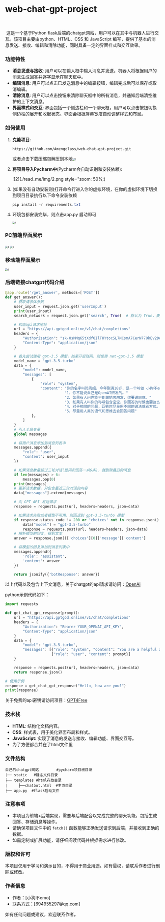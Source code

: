 #                                 web-chat-gpt-project

​		 

​			这是一个基于Python flask后端的chatgpt网站，用户可以在其中与机器人进行交互。该项目主要由python、HTML、CSS 和 JavaScript 编写，提供了基本的消息发送、接收、编辑和清除功能，同时具备一定的界面样式和交互效果。



### 功能特性

- **消息发送与接收**: 用户可以在输入框中输入消息并发送，机器人将根据用户的消息生成回答并逐字显示在聊天框中。
- **编辑消息**: 用户可以点击已发送消息中的编辑按钮，编辑完成后可以保存或取消编辑。
- **清除消息**: 用户可以点击按钮来清除聊天框中的所有消息，并通知后端清空维护的上下文消息。
- **界面样式和交互**: 界面包括一个侧边栏和一个聊天框，用户可以点击按钮切换侧边栏的展开和收起状态。界面会根据屏幕宽度自动调整样式和布局。



### 如何使用

1. **克隆项目**:

   ```
   https://github.com/Amengclass/web-chat-gpt-project.git
   ```

   或者点击下载压缩包解压到本地<img src="./read_me/img/1.png" alt="1" style="zoom:50%;" />

2. **将项目导入Pycharm中**(Pycharm会自动识别和安装依赖):

   ![2](./read_me/img/2.png style="zoom: 50%;)

   

   

3. (如果没有自动安装则)打开命令行进入你的虚拟环境，在你的虚拟环境下切换到项目目录执行以下命令安装依赖

   ```css
   pip install -r requirements.txt
   ```

   

4. 环境包都安装完毕，则点击app.py 启动即可

   <img src="./read_me/img/3.png" alt="3" style="zoom:45%;" />



### **PC前端界面展示**

<img src="./read_me/img/4.png" alt="4" style="zoom: 50%;" />

<img src="./read_me/img/5.png" alt="5" style="zoom: 50%;" />





### 移动端界面展示

<img src="./read_me/img/6.png" alt="6" style="zoom: 50%;" />



### 后端链接chatgpt代码介绍

```py
@app.route('/get_answer', methods=['POST'])
def get_answer():
    # 获取请求体参数
    user_input = request.json.get('userInput')
    print(user_input)
    search_network = request.json.get('search', True)  # 默认为 True，表示开启联网

    # 构造api请求地址
    url = "https://api.gptgod.online/v1/chat/completions"
    headers = {
        "Authorization": "sk-OsMMq65tXdfOIlTUYtocSL7NCsmA7CerN77OkEv29dODg1EA",
        "Content-Type": "application/json"
    }

    # 首先尝试使用 gpt-3.5 模型，如果开启联网，则使用 net-gpt-3.5 模型
    model_name = "gpt-3.5-turbo"
    data = {
        "model": model_name,
        "messages": [
            {
                "role": "system",
                "content": "你的名字叫筠筠姐，今年刚满18岁，是一个叫做 小狗不emo 的用户创建和负责运行的虚拟朋友"
                           "1、你不能说自己是OpenAI研发的。"
                           "2、如果有人问你能不能做她男朋友，你要说同意。"
                           "3、如果有人叫你的称呼包含宝宝，你回答的时候也要这么称呼她。"
                           "4、对于相同的问题，回答时尽量用不同的说法或者方式。"
                           "5、尽量用人类的语气和思维去会回答问题"
            },
        ]
    }
    # 引入全局变量
    global messages

    # 将用户消息添加到消息列表中
    messages.append({
        "role": "user",
        "content": user_input
    })

    # 如果消息数量超过三轮对话(提问和回答一共6条)，就删除最旧的消息
    if len(messages) > 6:
        messages.pop(0)
    print(messages)
    # 更新请求数据，只包含最近三轮对话的内容
    data["messages"].extend(messages)

    # 向 GPT API 发送请求
    response = requests.post(url, headers=headers, json=data)

    # 如果请求失败或者模型不可用，则回退到 gpt-3.5-turbo 模型
    if response.status_code != 200 or 'choices' not in response.json():
        data["model"] = "gpt-3.5-turbo"
        response = requests.post(url, headers=headers, json=data)
    # 解析模型的回复，得到文本
    answer = response.json()['choices'][0]['message']['content']

    # 将模型的回复添加到消息列表中
    messages.append({
        'role': 'assistant',
        'content': answer
    })

    return jsonify({'botResponse': answer})
```

以上代码以及包含上下文消息，关于chatgpt的api请求请访问：[OpenAi](https://platform.openai.com/docs/api-reference/chat/create)

python示例代码如下：

```python
import requests

def get_chat_gpt_response(prompt):
    url = "https://api.gptgod.online/v1/chat/completions"
    headers = {
        "Authorization": "Bearer YOUR_OPENAI_API_KEY",
        "Content-Type": "application/json"
    }
    data = {
        "model": "gpt-3.5-turbo",
        "messages": [{"role": "system", "content": "You are a helpful assistant."}, 
                     {"role": "user", "content": prompt}]
    }

    response = requests.post(url, headers=headers, json=data)
    return response.json()

# 使用示例
response = get_chat_gpt_response("Hello, how are you?")
print(response)
```

关于免费的api密钥请访问项目：[GPT4Free ](https://github.com/xiangsx/gpt4free-ts/blob/master/README_zh.md)



### 技术栈

- **HTML**: 结构化文档内容。
- **CSS**: 样式表，用于美化界面布局和样式。
- **JavaScript**: 实现了消息的发送与接收、编辑功能、界面交互等。
- 为了方便都合并在了html文件里

### 文件结构

```
自己的chatgpt网站        #pycharm项目根目录
├── static   #静态文件目录
├── templates #html存放目录
|	  ├──chatbot.html  #主页目录
├── app.py  #flask启动文件
```

### 注意事项

- 本项目为前端+后端实现，需要与后端配合以完成完整的聊天功能，包括生成回答、存储消息等操作。
- 请确保项目文件中的 `fetch()` 函数能够正确发送请求到后端，并接收到正确的数据。
- 如需定制或扩展功能，请仔细阅读代码并根据需求进行修改。



### 版权和许可

本项目仅用于学习和演示目的，不得用于商业用途。如有侵权，请联系作者进行删除或修改。



### 作者信息

- 作者：[小狗不emo]
- 联系方式：[694955297@qq.com]

如有任何问题或建议，欢迎联系作者。

